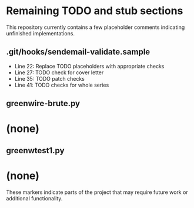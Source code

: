 # Remaining TODO and stub sections

This repository currently contains a few placeholder comments indicating unfinished implementations.

## .git/hooks/sendemail-validate.sample
- Line 22: Replace TODO placeholders with appropriate checks
- Line 27: TODO check for cover letter
- Line 35: TODO patch checks
- Line 41: TODO checks for whole series

## greenwire-brute.py
# (none)

## greenwtest1.py
# (none)

These markers indicate parts of the project that may require future work or additional functionality.
